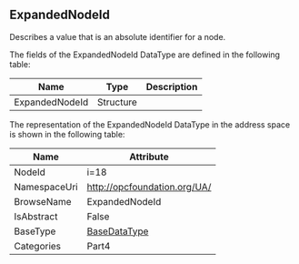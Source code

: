 <!-- datatype -->
## ExpandedNodeId
Describes a value that is an absolute identifier for a node.  
<!-- end of description -->
The fields of the ExpandedNodeId DataType are defined in the following table:  

|Name|Type|Description|
|---|---|---|
|ExpandedNodeId|Structure||

The representation of the ExpandedNodeId DataType in the address space is shown in the following table:  

|Name|Attribute|
|---|---|
|NodeId|i=18|
|NamespaceUri|http://opcfoundation.org/UA/|
|BrowseName|ExpandedNodeId|
|IsAbstract|False|
|BaseType|[BaseDataType](../../../Part3/DataTypes/BaseDataType/readme.md)|
|Categories|Part4|

